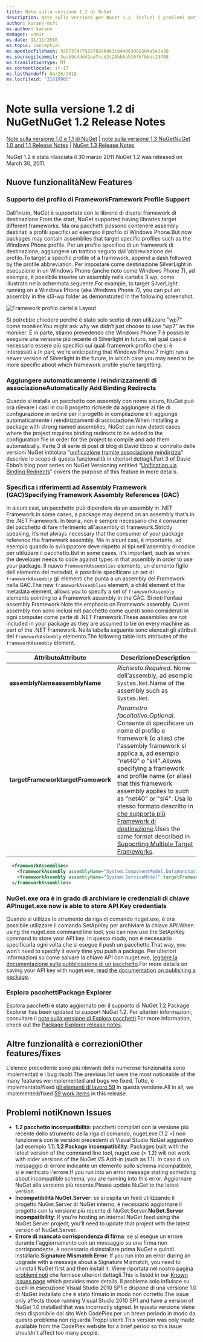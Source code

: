 ```yaml
---
title: Note sulla versione 1.2 di NuGet
description: Note sulla versione per NuGet 1.2, inclusi i problemi noti, correzioni di bug, le funzionalità aggiunte e dcr.
author: karann-msft
ms.author: karann
manager: unnir
ms.date: 11/11/2016
ms.topic: conceptual
ms.openlocfilehash: 9267374775887889b063c844063988504a541a38
ms.sourcegitcommit: 3eab9c4dd41ea7ccd2c28bb5ab16f6fbbec13708
ms.translationtype: MT
ms.contentlocale: it-IT
ms.lasthandoff: 04/26/2018
ms.locfileid: "31819985"
---
```

# <a name="nuget-12-release-notes"></a><span data-ttu-id="3e831-103">Note sulla versione 1.2 di NuGet</span><span class="sxs-lookup"><span data-stu-id="3e831-103">NuGet 1.2 Release Notes</span></span>

<span data-ttu-id="3e831-104">[Note sulla versione 1.0 e 1.1 di NuGet](../release-notes/nuget-1.1.md) | [note sulla versione 1.3 NuGet](../release-notes/nuget-1.3.md)</span><span class="sxs-lookup"><span data-stu-id="3e831-104">[NuGet 1.0 and 1.1 Release Notes](../release-notes/nuget-1.1.md) | [NuGet 1.3 Release Notes](../release-notes/nuget-1.3.md)</span></span>

<span data-ttu-id="3e831-105">NuGet 1.2 è stata rilasciata il 30 marzo 2011.</span><span class="sxs-lookup"><span data-stu-id="3e831-105">NuGet 1.2 was released on March 30, 2011.</span></span>

## <a name="new-features"></a><span data-ttu-id="3e831-106">Nuove funzionalità</span><span class="sxs-lookup"><span data-stu-id="3e831-106">New Features</span></span>

### <a name="framework-profile-support"></a><span data-ttu-id="3e831-107">Supporto del profilo di Framework</span><span class="sxs-lookup"><span data-stu-id="3e831-107">Framework Profile Support</span></span>

<span data-ttu-id="3e831-108">Dall'inizio, NuGet è supportata con le librerie di diversi framework di destinazione.</span><span class="sxs-lookup"><span data-stu-id="3e831-108">From the start, NuGet supported having libraries target different frameworks.</span></span> <span data-ttu-id="3e831-109">Ma ora pacchetti possono contenere assembly destinati a profili specifici ad esempio il profilo di Windows Phone.</span><span class="sxs-lookup"><span data-stu-id="3e831-109">But now packages may contain assemblies that target specific profiles such as the Windows Phone profile.</span></span> <span data-ttu-id="3e831-110">Per un profilo specifico di un framework di destinazione, aggiungere un trattino seguito dall'abbreviazione del profilo.</span><span class="sxs-lookup"><span data-stu-id="3e831-110">To target a specific profile of a framework, append a dash followed by the profile abbreviation.</span></span> <span data-ttu-id="3e831-111">Per impostare come destinazione SilverLight in esecuzione in un Windows Phone (anche noto come Windows Phone 7), ad esempio, è possibile inserire un assembly nella cartella 3 wp, come illustrato nella schermata seguente.</span><span class="sxs-lookup"><span data-stu-id="3e831-111">For example, to target SilverLight running on a Windows Phone (aka Windows Phone 7), you can put an assembly in the sl3-wp folder as demonstrated in the following screenshot.</span></span>

![Framework profilo cartella Layout](./media/framework-profile-support.png)

<span data-ttu-id="3e831-113">Si potrebbe chiedere perché è stato solo scelto di non utilizzare "wp7" come moniker.</span><span class="sxs-lookup"><span data-stu-id="3e831-113">You might ask why we didn’t just choose to use “wp7” as the moniker.</span></span> <span data-ttu-id="3e831-114">È in parte, stiamo prevedendo che Windows Phone 7 è possibile eseguire una versione più recente di Silverlight in futuro, nel qual caso è necessario essere più specifici sui quali framework profilo che si è interessati a.</span><span class="sxs-lookup"><span data-stu-id="3e831-114">In part, we’re anticipating that Windows Phone 7 might run a newer version of Silverlight in the future, in which case you may need to be more specific about which framework profile you’re targetting.</span></span>

### <a name="automatically-add-binding-redirects"></a><span data-ttu-id="3e831-115">Aggiungere automaticamente i reindirizzamenti di associazione</span><span class="sxs-lookup"><span data-stu-id="3e831-115">Automatically Add Binding Redirects</span></span>

<span data-ttu-id="3e831-116">Quando si installa un pacchetto con assembly con nome sicuro, NuGet può ora rilevare i casi in cui il progetto richiede da aggiungere al file di configurazione in ordine per il progetto in compilazione e li aggiunge automaticamente i reindirizzamenti di associazione.</span><span class="sxs-lookup"><span data-stu-id="3e831-116">When installing a package with strong named assemblies, NuGet can now detect cases where the project requires binding redirects to be added to the configuration file in order for the project to compile and add them automatically.</span></span> <span data-ttu-id="3e831-117">Parte 3 di serie di post di blog di David Ebbo al controllo delle versioni NuGet intitolata "[unificazione tramite associazione reindirizza](http://blog.davidebbo.com/2011/01/nuget-versioning-part-3-unification-via.html)" descrive lo scopo di questa funzionalità in ulteriori dettagli.</span><span class="sxs-lookup"><span data-stu-id="3e831-117">Part 3 of David Ebbo’s blog post series on NuGet Versioning entitled “[Unification via Binding Redirects](http://blog.davidebbo.com/2011/01/nuget-versioning-part-3-unification-via.html)” covers the purpose of this feature in more details.</span></span>

<a name="framework-assembly-refs"></a>

### <a name="specifying-framework-assembly-references-gac"></a><span data-ttu-id="3e831-118">Specifica i riferimenti ad Assembly Framework (GAC)</span><span class="sxs-lookup"><span data-stu-id="3e831-118">Specifying Framework Assembly References (GAC)</span></span>

<span data-ttu-id="3e831-119">In alcuni casi, un pacchetto può dipendere da un assembly in .NET Framework.</span><span class="sxs-lookup"><span data-stu-id="3e831-119">In some cases, a package may depend on an assembly that’s in the .NET Framework.</span></span> <span data-ttu-id="3e831-120">In teoria, non è sempre necessario che il consumer del pacchetto di fare riferimento all'assembly di framework.</span><span class="sxs-lookup"><span data-stu-id="3e831-120">Strictly speaking, it’s not always necessary that the consumer of your package reference the framework assembly.</span></span> <span data-ttu-id="3e831-121">Ma in alcuni casi, è importante, ad esempio quando lo sviluppatore deve rispetto ai tipi nell'assembly di codice per utilizzare il pacchetto.</span><span class="sxs-lookup"><span data-stu-id="3e831-121">But in some cases, it's important, such as when the developer needs to code against types in that assembly in order to use your package.</span></span> <span data-ttu-id="3e831-122">Il nuovo `frameworkAssemblies` elemento, un elemento figlio dell'elemento dei metadati, è possibile specificare un set di `frameworkAssembly` gli elementi che punta a un assembly del Framework nella GAC.</span><span class="sxs-lookup"><span data-stu-id="3e831-122">The new `frameworkAssemblies` element, a child element of the metadata element, allows you to specify a set of `frameworkAssembly` elements pointing to a Framework assembly in the GAC.</span></span> <span data-ttu-id="3e831-123">Si noti l'enfasi assembly Framework.</span><span class="sxs-lookup"><span data-stu-id="3e831-123">Note the emphasis on Framework assembly.</span></span>
<span data-ttu-id="3e831-124">Questi assembly non sono inclusi nel pacchetto come questi sono considerati in ogni computer come parte di .NET Framework.</span><span class="sxs-lookup"><span data-stu-id="3e831-124">These assemblies are not included in your package as they are assumed to be on every machine  as part of the .NET Framework.</span></span> <span data-ttu-id="3e831-125">Nella tabella seguente sono elencati gli attributi del `frameworkAssembly` elemento.</span><span class="sxs-lookup"><span data-stu-id="3e831-125">The following table lists attributes of the `frameworkAssembly` element.</span></span>


|<span data-ttu-id="3e831-126">Attributo</span><span class="sxs-lookup"><span data-stu-id="3e831-126">Attribute</span></span> |<span data-ttu-id="3e831-127">Descrizione</span><span class="sxs-lookup"><span data-stu-id="3e831-127">Description</span></span>|
|----------------|-----------|
|<span data-ttu-id="3e831-128">**assemblyName**</span><span class="sxs-lookup"><span data-stu-id="3e831-128">**assemblyName**</span></span>|<span data-ttu-id="3e831-129">*Richiesto*.</span><span class="sxs-lookup"><span data-stu-id="3e831-129">*Required*.</span></span> <span data-ttu-id="3e831-130">Nome dell'assembly, ad esempio `System.Net`.</span><span class="sxs-lookup"><span data-stu-id="3e831-130">Name of the assembly such as `System.Net`.</span></span>|
|<span data-ttu-id="3e831-131">**targetFramework**</span><span class="sxs-lookup"><span data-stu-id="3e831-131">**targetFramework**</span></span>|<span data-ttu-id="3e831-132">*Parametro facoltativo*.</span><span class="sxs-lookup"><span data-stu-id="3e831-132">*Optional*.</span></span> <span data-ttu-id="3e831-133">Consente di specificare un nome di profilo e framework (o alias) che l'assembly framework si applica a, ad esempio "net40" o "sl4".</span><span class="sxs-lookup"><span data-stu-id="3e831-133">Allows specifying a framework and profile name (or alias) that this framework assembly applies to such as "net40" or "sl4".</span></span> <span data-ttu-id="3e831-134">Usa lo stesso formato descritto in [che supporta più Framework di destinazione](../create-packages/supporting-multiple-target-frameworks.md).</span><span class="sxs-lookup"><span data-stu-id="3e831-134">Uses the same format described in [Supporting Multiple Target Frameworks](../create-packages/supporting-multiple-target-frameworks.md).</span></span>|

```xml
  <frameworkAssemblies>
    <frameworkAssembly assemblyName="System.ComponentModel.DataAnnotations" targetFramework="net40" />
    <frameworkAssembly assemblyName="System.ServiceModel" targetFramework="net40" />
  </frameworkAssemblies>
```

### <a name="nugetexe-now-is-able-to-store-api-key-credentials"></a><span data-ttu-id="3e831-135">NuGet.exe ora è in grado di archiviare le credenziali di chiave API</span><span class="sxs-lookup"><span data-stu-id="3e831-135">nuget.exe now is able to store API Key credentials</span></span>

<span data-ttu-id="3e831-136">Quando si utilizza lo strumento da riga di comando nuget.exe, è ora possibile utilizzare il comando SetApiKey per archiviare la chiave API.</span><span class="sxs-lookup"><span data-stu-id="3e831-136">When using the nuget.exe command line tool, you can now use the SetApiKey command to store your API key.</span></span> <span data-ttu-id="3e831-137">In questo modo, non è necessario specificarla ogni volta che si esegue il push un pacchetto.</span><span class="sxs-lookup"><span data-stu-id="3e831-137">That way, you won’t need to specify it every time you push a package.</span></span> <span data-ttu-id="3e831-138">Per ulteriori informazioni su come salvare la chiave API con nuget.exe, [leggere la documentazione sulla pubblicazione di un pacchetto](../create-packages/publish-a-package.md).</span><span class="sxs-lookup"><span data-stu-id="3e831-138">For more details on saving your API key with nuget.exe, [read the documentation on publishing a package](../create-packages/publish-a-package.md).</span></span>

### <a name="package-explorer"></a><span data-ttu-id="3e831-139">Esplora pacchetti</span><span class="sxs-lookup"><span data-stu-id="3e831-139">Package Explorer</span></span>
<span data-ttu-id="3e831-140">Esplora pacchetti è stato aggiornato per il supporto di NuGet 1.2.</span><span class="sxs-lookup"><span data-stu-id="3e831-140">Package Explorer has been updated to support NuGet 1.2.</span></span> <span data-ttu-id="3e831-141">Per ulteriori informazioni, consultare il [note sulla versione di Esplora pacchetti](http://nuget.codeplex.com/wikipage?title=New%20features%20in%20NuGet%20Package%20Explorer%201.0).</span><span class="sxs-lookup"><span data-stu-id="3e831-141">For more information, check out the [Package Explorer release notes](http://nuget.codeplex.com/wikipage?title=New%20features%20in%20NuGet%20Package%20Explorer%201.0).</span></span>

## <a name="other-featuresfixes"></a><span data-ttu-id="3e831-142">Altre funzionalità e correzioni</span><span class="sxs-lookup"><span data-stu-id="3e831-142">Other features/fixes</span></span>

<span data-ttu-id="3e831-143">L'elenco precedente sono più rilevanti delle numerose funzionalità sono implementati e i bug risolti.</span><span class="sxs-lookup"><span data-stu-id="3e831-143">The previous list were the most noticeable of the many features we implemented and bugs we fixed.</span></span> <span data-ttu-id="3e831-144">Tutto, è implementato/fixed [gli elementi di lavoro 59](http://nuget.codeplex.com/workitem/list/advanced?keyword=&status=All&type=All&priority=All&release=NuGet%201.2&assignedTo=All&component=All&sortField=Votes&sortDirection=Descending&page=0) in questa versione.</span><span class="sxs-lookup"><span data-stu-id="3e831-144">All in all, we implemented/fixed [59 work items](http://nuget.codeplex.com/workitem/list/advanced?keyword=&status=All&type=All&priority=All&release=NuGet%201.2&assignedTo=All&component=All&sortField=Votes&sortDirection=Descending&page=0) in this release.</span></span>

## <a name="known-issues"></a><span data-ttu-id="3e831-145">Problemi noti</span><span class="sxs-lookup"><span data-stu-id="3e831-145">Known Issues</span></span>

* <span data-ttu-id="3e831-146">**1.2 pacchetto incompatibilità**: pacchetti compilati con la versione più recente dello strumento della riga di comando, nuget.exe (1.2 >) non funzionerà con le versioni precedenti di Visual Studio NuGet aggiuntivo (ad esempio 1.1).</span><span class="sxs-lookup"><span data-stu-id="3e831-146">**1.2 Package incompatibility**: Packages built with the latest version of the command line tool, nuget.exe (> 1.2) will not work with older versions of the NuGet VS Add-in (such as 1.1).</span></span> <span data-ttu-id="3e831-147">In caso di un messaggio di errore indicante un elemento sullo schema incompatibile, si è verificato l'errore.</span><span class="sxs-lookup"><span data-stu-id="3e831-147">If you run into an error message stating something about incompatible schema, you are running into this error.</span></span> <span data-ttu-id="3e831-148">Aggiornare NuGet alla versione più recente.</span><span class="sxs-lookup"><span data-stu-id="3e831-148">Please update NuGet to the latest version.</span></span>
* <span data-ttu-id="3e831-149">**Incompatibilità NuGet.Server**: se si ospita un feed utilizzando il progetto NuGet.Server di NuGet interno, è necessario aggiornare il progetto con la versione più recente di NuGet.Server.</span><span class="sxs-lookup"><span data-stu-id="3e831-149">**NuGet.Server incompatibility**: If you’re hosting an internal NuGet feed using the NuGet.Server project, you’ll need to update that project with the latest version of NuGet.Server.</span></span>
* <span data-ttu-id="3e831-150">**Errore di mancata corrispondenza di firma**: se si esegue un errore durante l'aggiornamento con un messaggio su una firma non corrispondente, è necessario disinstallare prima NuGet e quindi installarlo.</span><span class="sxs-lookup"><span data-stu-id="3e831-150">**Signature Mismatch Error**: If you run into an error during an upgrade with a message about a Signature Mismatch, you need to uninstall NuGet first and then install it.</span></span> <span data-ttu-id="3e831-151">Viene riportata nel nostro [pagina problemi noti](../release-notes/known-issues.md) che fornisce ulteriori dettagli.</span><span class="sxs-lookup"><span data-stu-id="3e831-151">This is listed in our [Known Issues page](../release-notes/known-issues.md) which provides more details.</span></span> <span data-ttu-id="3e831-152">Il problema solo influisce su quelli in esecuzione Visual Studio 2010 SP1 e dispone di una versione 1.0 di NuGet installato che è stato firmato in modo non corretto.</span><span class="sxs-lookup"><span data-stu-id="3e831-152">The issue only affects those running Visual Studio 2010 SP1 and have a version of NuGet 1.0 installed that was incorrectly signed.</span></span> <span data-ttu-id="3e831-153">In questa versione viene reso disponibile dal sito Web CodePlex per un breve periodo in modo da questo problema non riguarda Troppi utenti.</span><span class="sxs-lookup"><span data-stu-id="3e831-153">This version was only made available from the CodePlex website for a brief period so this issue shouldn't affect too many people.</span></span>